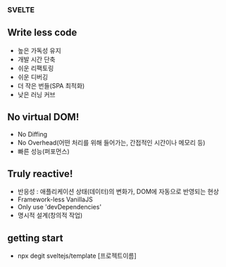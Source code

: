 ### SVELTE

## Write less code
- 높은 가독성 유지
- 개발 시간 단축
- 쉬운 리팩토링
- 쉬운 디버깅
- 더 작은 번들(SPA 최적화)
- 낮은 러닝 커브

## No virtual DOM!
- No Diffing
- No Overhead(어떤 처리를 위해 들어가는, 간접적인 시간이나 메모리 등)
- 빠른 성능(퍼포먼스)

## Truly reactive!
- 반응성 : 애플리케이션 상태(데이터)의 변화가, DOM에 자동으로 반영되는 현상
- Framework-less VanillaJS
- Only use 'devDependencies'
- 명시적 설계(창의적 작업)

## getting start
- npx degit sveltejs/template [프로젝트이름]